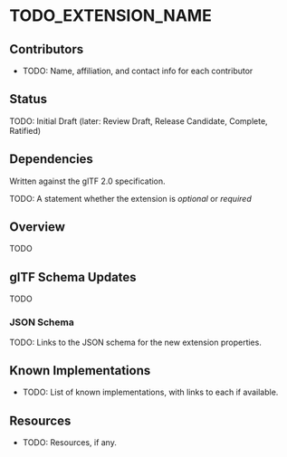 <!--
Copyright 2015-2021 The Khronos Group Inc.
SPDX-License-Identifier: CC-BY-4.0
-->

# TODO_EXTENSION_NAME

## Contributors

* TODO: Name, affiliation, and contact info for each contributor

## Status

TODO: Initial Draft (later: Review Draft, Release Candidate, Complete, Ratified)

## Dependencies

Written against the glTF 2.0 specification.

TODO: A statement whether the extension is _optional_ or _required_

## Overview

TODO

## glTF Schema Updates

TODO

### JSON Schema

TODO: Links to the JSON schema for the new extension properties.

## Known Implementations

* TODO: List of known implementations, with links to each if available.

## Resources

* TODO: Resources, if any.
